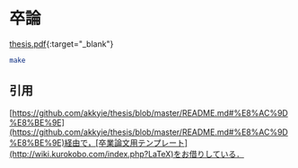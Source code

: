 # 卒論

[thesis.pdf](./build/thesis.pdf){:target="_blank"}

```sh
make
```

## 引用

[https://github.com/akkyie/thesis/blob/master/README.md#%E8%AC%9D%E8%BE%9E](https://github.com/akkyie/thesis/blob/master/README.md#%E8%AC%9D%E8%BE%9E)経由で，[卒業論文用テンプレート](http://wiki.kurokobo.com/index.php?LaTeX)をお借りしている．
